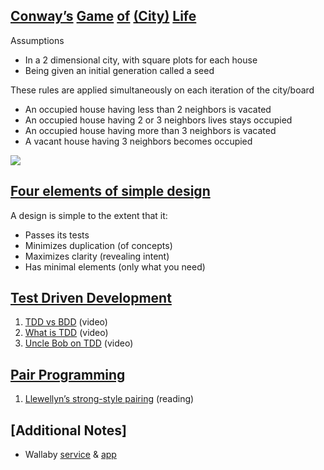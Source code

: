 

## [Conway’s](https://bitstorm.org/gameoflife/ "simulation") [Game](http://www.math.cornell.edu/~lipa/mec/lesson6.html "rules & examples") [of](http://www.conwaylife.com/wiki/Conway%27s_Game_of_Life "lifewiki") [(City)](https://www.youtube.com/watch?v=a9xAKttWgP4) [Life](https://en.wikipedia.org/wiki/Conway's_Game_of_Life "wikipedia")

Assumptions
- In a 2 dimensional city, with square plots for each house
- Being given an initial generation called a seed

These rules are applied simultaneously on each iteration of the city/board
- An occupied house having less than 2 neighbors is vacated
- An occupied house having 2 or 3 neighbors lives stays occupied
- An occupied house having more than 3 neighbors is vacated
- A vacant house having 3 neighbors becomes occupied

![](./img/game-of-life---beltoforion-de.png)<!-- Image from: http://beltoforion.de/ -->

## [Four elements of simple design](http://articles.coreyhaines.com/posts/i-wrote-a-book)

A design is simple to the extent that it:
- Passes its tests
- Minimizes duplication (of concepts) 
- Maximizes clarity (revealing intent)
- Has minimal elements (only what you need)


## [Test Driven Development]()

1. [TDD vs BDD](https://www.youtube.com/watch?v=fsSMuqIpu_c) (video)
2. [What is TDD](https://www.youtube.com/watch?v=H4Hf3pji7Fw) (video)
3. [Uncle Bob on TDD](https://www.youtube.com/watch?v=GvAzrC6-spQ) (video)


## [Pair Programming]()

1. [Llewellyn’s strong-style pairing](http://llewellynfalco.blogspot.co.il/2014/06/llewellyns-strong-style-pairing.html) (reading)

## [Additional Notes]

- Wallaby [service](https://wallabyjs.com/) & [app](http://localhost:51245/)